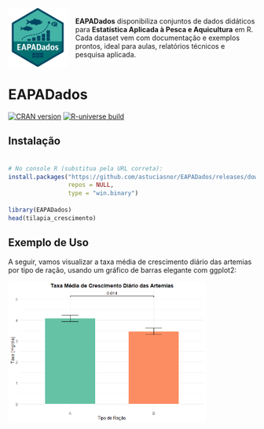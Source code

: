 
<div style="display:flex;align-items:center;margin-bottom:1em">

<img src="man/figures/logo_pacote_eapadados.png" width="120" alt="Logo EAPADados"/>
<p style="margin-left:1em;font-size:1.2em;line-height:1.4;">

<strong>EAPADados</strong> disponibiliza conjuntos de dados didáticos
para <strong>Estatística Aplicada à Pesca e Aquicultura</strong> em R.
Cada dataset vem com documentação e exemplos prontos, ideal para aulas,
relatórios técnicos e pesquisa aplicada.
</p>

</div>

<!-- README.md is generated from README.Rmd. Please edit that file -->

# EAPADados

[![CRAN
version](https://www.r-pkg.org/badges/version/EAPADados)](https://CRAN.R-project.org/package=EAPADados)
[![R-universe
build](https://astuciasnor.r-universe.dev/badges/EAPADados)](https://astuciasnor.r-universe.dev)

<!-- badges: start -->

<!-- badges: end -->

## Instalação

``` r

# No console R (substitua pela URL correta):
install.packages("https://github.com/astuciasnor/EAPADados/releases/download/v0.1.1/EAPADados_0.1.1.zip",
                 repos = NULL,
                 type = "win.binary")

library(EAPADados)
head(tilapia_crescimento)
```

## Exemplo de Uso

A seguir, vamos visualizar a taxa média de crescimento diário das
artemias por tipo de ração, usando um gráfico de barras elegante com
ggplot2:

<img src="man/figures/README-example-1.png" width="80%" />
